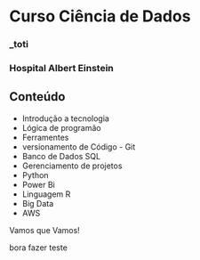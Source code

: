 # Curso Ciência de Dados

### _toti
### Hospital Albert Einstein

## Conteúdo
  * Introdução a tecnologia
  * Lógica de programão
  * Ferramentes
  * versionamento de Código - Git
  * Banco de Dados SQL
  * Gerenciamento de projetos
  * Python
  * Power Bi
  * Linguagem R
  * Big Data
  * AWS
  
 Vamos que Vamos! 
  

bora fazer teste
